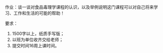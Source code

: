 作业：谈一谈对食品毒理学课程的认识，以及举例说明这门课程可以对自己将来学习、工作和生活的可能的帮助！

要求：

1. 1500字以上，纸质手写版；
2. 以班为单位收齐交给老师；
3. 提交时间16周上课时间。